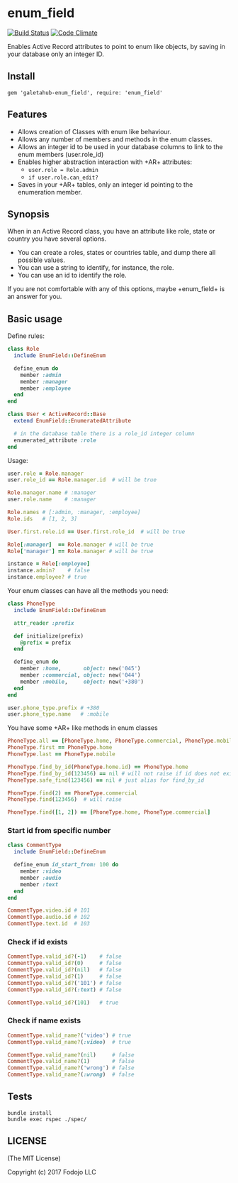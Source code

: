 # enum_field

[![Build Status](https://semaphoreci.com/api/v1/igor-galeta/enum_field/branches/master/shields_badge.svg)](https://semaphoreci.com/igor-galeta/enum_field)
[![Code Climate](https://codeclimate.com/github/galetahub/enum_field/badges/gpa.svg)](https://codeclimate.com/github/galetahub/enum_field)

Enables Active Record attributes to point to enum like objects, by saving in your database
only an integer ID.

## Install

    gem 'galetahub-enum_field', require: 'enum_field'

## Features

* Allows creation of Classes with enum like behaviour.
* Allows any number of members and methods in the enum classes.
* Allows an integer id to be used in your database columns to link to the enum members (user.role_id)
* Enables higher abstraction interaction with +AR+ attributes:
  * <code>user.role = Role.admin</code>
  * <code>if user.role.can_edit?</code>
* Saves in your +AR+ tables, only an integer id pointing to the enumeration member.

## Synopsis

When in an Active Record class, you have an attribute like role, state or country you have
several options.

* You can create a roles, states or countries table, and dump there all possible values.
* You can use a string to identify, for instance, the role.
* You can use an id to identify the role.

If you are not comfortable with any of this options, maybe +enum_field+ is an answer for you.

## Basic usage

Define rules:

``` ruby
class Role
  include EnumField::DefineEnum

  define_enum do
    member :admin
    member :manager
    member :employee
  end
end

class User < ActiveRecord::Base
  extend EnumField::EnumeratedAttribute

  # in the database table there is a role_id integer column
  enumerated_attribute :role
end
```

Usage:

``` ruby
user.role = Role.manager
user.role_id == Role.manager.id  # will be true

Role.manager.name # :manager
user.role.name    # :manager

Role.names # [:admin, :manager, :employee]
Role.ids   # [1, 2, 3]

User.first.role.id == User.first.role_id  # will be true

Role[:manager]  == Role.manager # will be true
Role['manager'] == Role.manager # will be true

instance = Role[:employee]
instance.admin?    # false
instance.employee? # true
```

Your enum classes can have all the methods you need:

``` ruby
class PhoneType
  include EnumField::DefineEnum

  attr_reader :prefix

  def initialize(prefix)
    @prefix = prefix
  end

  define_enum do
    member :home,       object: new('045')
    member :commercial, object: new('044')
    member :mobile,     object: new('+380')
  end
end

user.phone_type.prefix # +380
user.phone_type.name   # :mobile
```

You have some +AR+ like methods in enum classes

``` ruby
PhoneType.all == [PhoneType.home, PhoneType.commercial, PhoneType.mobile]  # ordered all
PhoneType.first == PhoneType.home
PhoneType.last == PhoneType.mobile

PhoneType.find_by_id(PhoneType.home.id) == PhoneType.home
PhoneType.find_by_id(123456) == nil # will not raise if id does not exists
PhoneType.safe_find(123456) == nil # just alias for find_by_id

PhoneType.find(2) == PhoneType.commercial
PhoneType.find(123456)  # will raise

PhoneType.find([1, 2]) == [PhoneType.home, PhoneType.commercial]
```

### Start id from specific number

``` ruby
class CommentType
  include EnumField::DefineEnum

  define_enum id_start_from: 100 do
    member :video
    member :audio
    member :text
  end
end

CommentType.video.id # 101
CommentType.audio.id # 102
CommentType.text.id  # 103
```

### Check if id exists

``` ruby
CommentType.valid_id?(-1)    # false
CommentType.valid_id?(0)     # false
CommentType.valid_id?(nil)   # false
CommentType.valid_id?(1)     # false
CommentType.valid_id?('101') # false
CommentType.valid_id?(:text) # false

CommentType.valid_id?(101)   # true
```

### Check if name exists

``` ruby
CommentType.valid_name?('video') # true
CommentType.valid_name?(:video)  # true

CommentType.valid_name?(nil)     # false
CommentType.valid_name?(1)       # false
CommentType.valid_name?('wrong') # false
CommentType.valid_name?(:wrong)  # false
```

## Tests

    bundle install
    bundle exec rspec ./spec/

## LICENSE

(The MIT License)

Copyright (c) 2017 Fodojo LLC
